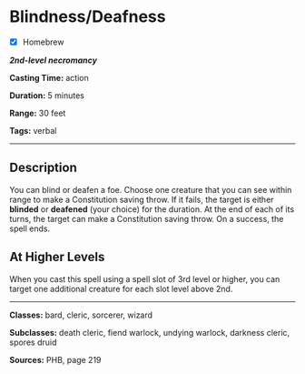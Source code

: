 # Blindness/Deafness

- [x] Homebrew

***2nd-level necromancy***

**Casting Time:** action

**Duration:** 5 minutes

**Range:** 30 feet

**Tags:** verbal

---

## Description
You can blind or deafen a foe. Choose one creature that you can see within range to make a Constitution saving throw. If it fails, the target is either **blinded** or **deafened** (your choice) for the duration. At the end of each of its turns, the target can make a Constitution saving throw. On a success, the spell ends.

## At Higher Levels
When you cast this spell using a spell slot of 3rd level or higher, you can target one additional creature for each slot level above 2nd.

---

**Classes:** bard, cleric, sorcerer, wizard

**Subclasses:** death cleric, fiend warlock, undying warlock, darkness cleric, spores druid

**Sources:** PHB, page 219
